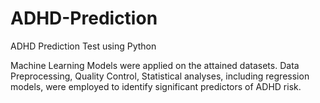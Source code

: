 # ADHD-Prediction
ADHD Prediction Test using Python


Machine Learning Models were applied on the attained datasets. Data Preprocessing, Quality Control, Statistical analyses, including regression models, were employed to identify significant predictors of ADHD risk.
